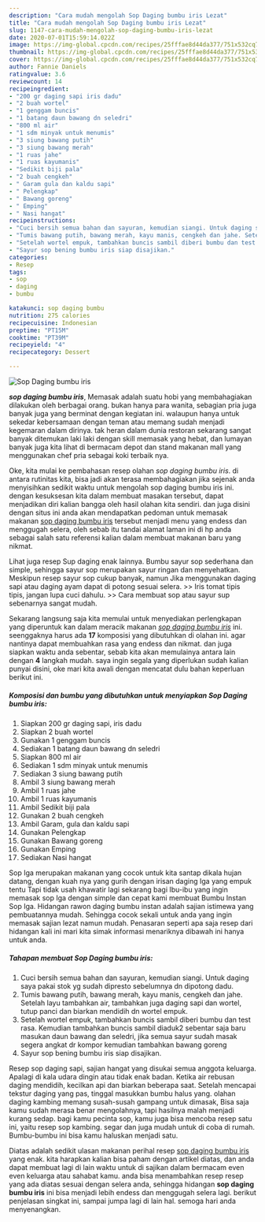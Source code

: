 ```yaml
---
description: "Cara mudah mengolah Sop Daging bumbu iris Lezat"
title: "Cara mudah mengolah Sop Daging bumbu iris Lezat"
slug: 1147-cara-mudah-mengolah-sop-daging-bumbu-iris-lezat
date: 2020-07-01T15:59:14.022Z
image: https://img-global.cpcdn.com/recipes/25fffae8d44da377/751x532cq70/sop-daging-bumbu-iris-foto-resep-utama.jpg
thumbnail: https://img-global.cpcdn.com/recipes/25fffae8d44da377/751x532cq70/sop-daging-bumbu-iris-foto-resep-utama.jpg
cover: https://img-global.cpcdn.com/recipes/25fffae8d44da377/751x532cq70/sop-daging-bumbu-iris-foto-resep-utama.jpg
author: Fannie Daniels
ratingvalue: 3.6
reviewcount: 14
recipeingredient:
- "200 gr daging sapi iris dadu"
- "2 buah wortel"
- "1 genggam buncis"
- "1 batang daun bawang dn seledri"
- "800 ml air"
- "1 sdm minyak untuk menumis"
- "3 siung bawang putih"
- "3 siung bawang merah"
- "1 ruas jahe"
- "1 ruas kayumanis"
- "Sedikit biji pala"
- "2 buah cengkeh"
- " Garam gula dan kaldu sapi"
- " Pelengkap"
- " Bawang goreng"
- " Emping"
- " Nasi hangat"
recipeinstructions:
- "Cuci bersih semua bahan dan sayuran, kemudian siangi. Untuk daging saya pakai stok yg sudah dipresto sebelumnya dn dipotong dadu."
- "Tumis bawang putih, bawang merah, kayu manis, cengkeh dan jahe. Setelah layu tambahkan air, tambahkan juga daging sapi dan wortel, tutup panci dan biarkan mendidih dn wortel empuk."
- "Setelah wortel empuk, tambahkan buncis sambil diberi bumbu dan test rasa. Kemudian tambahkan buncis sambil diaduk2 sebentar saja baru masukan daun bawang dan seledri, jika semua sayur sudah masak segera angkat dr kompor kemudian tambahkan bawang goreng"
- "Sayur sop bening bumbu iris siap disajikan."
categories:
- Resep
tags:
- sop
- daging
- bumbu

katakunci: sop daging bumbu 
nutrition: 275 calories
recipecuisine: Indonesian
preptime: "PT15M"
cooktime: "PT39M"
recipeyield: "4"
recipecategory: Dessert

---
```



![Sop Daging bumbu iris](https://img-global.cpcdn.com/recipes/25fffae8d44da377/751x532cq70/sop-daging-bumbu-iris-foto-resep-utama.jpg)

<b><i>sop daging bumbu iris</i></b>, Memasak adalah suatu hobi yang membahagiakan dilakukan oleh berbagai orang. bukan hanya para wanita, sebagian pria juga banyak juga yang berminat dengan kegiatan ini. walaupun hanya untuk sekedar kebersamaan dengan teman atau memang sudah menjadi kegemaran dalam dirinya. tak heran dalam dunia restoran sekarang sangat banyak ditemukan laki laki dengan skill memasak yang hebat, dan lumayan banyak juga kita lihat di bermacam depot dan stand makanan mall yang menggunakan chef pria sebagai koki terbaik nya.

Oke, kita mulai ke pembahasan resep olahan <i>sop daging bumbu iris</i>. di antara rutinitas kita, bisa jadi akan terasa membahagiakan jika sejenak anda menyisihkan sedikit waktu untuk mengolah sop daging bumbu iris ini. dengan kesuksesan kita dalam membuat masakan tersebut, dapat menjadikan diri kalian bangga oleh hasil olahan kita sendiri. dan juga disini dengan situs ini anda akan mendapatkan pedoman untuk memasak makanan <u>sop daging bumbu iris</u> tersebut menjadi menu yang endess dan menggugah selera, oleh sebab itu tandai alamat laman ini di hp anda sebagai salah satu referensi kalian dalam membuat makanan baru yang nikmat.

Lihat juga resep Sup daging enak lainnya. Bumbu sayur sop sederhana dan simple, sehingga sayur sop merupakan sayur ringan dan menyehatkan. Meskipun resep sayur sop cukup banyak, namun Jika menggunakan daging sapi atau daging ayam dapat di potong sesuai selera. &gt;&gt; Iris tomat tipis tipis, jangan lupa cuci dahulu. &gt;&gt; Cara membuat sop atau sayur sup sebenarnya sangat mudah.


Sekarang langsung saja kita memulai untuk menyediakan perlengkapan yang diperuntuk kan dalam meracik makanan <u><i>sop daging bumbu iris</i></u> ini. seenggaknya harus ada <b>17</b> komposisi yang dibutuhkan di olahan ini. agar nantinya dapat membuahkan rasa yang endess dan nikmat. dan juga siapkan waktu anda sebentar, sebab kita akan memulainya antara lain dengan <b>4</b> langkah mudah. saya ingin segala yang diperlukan sudah kalian punyai disini, oke mari kita awali dengan mencatat dulu bahan keperluan berikut ini.

<!--inarticleads1-->

##### Komposisi dan bumbu yang dibutuhkan untuk menyiapkan Sop Daging bumbu iris:

1. Siapkan 200 gr daging sapi, iris dadu
1. Siapkan 2 buah wortel
1. Gunakan 1 genggam buncis
1. Sediakan 1 batang daun bawang dn seledri
1. Siapkan 800 ml air
1. Sediakan 1 sdm minyak untuk menumis
1. Sediakan 3 siung bawang putih
1. Ambil 3 siung bawang merah
1. Ambil 1 ruas jahe
1. Ambil 1 ruas kayumanis
1. Ambil Sedikit biji pala
1. Gunakan 2 buah cengkeh
1. Ambil  Garam, gula dan kaldu sapi
1. Gunakan  Pelengkap
1. Gunakan  Bawang goreng
1. Gunakan  Emping
1. Sediakan  Nasi hangat


Sop Iga merupakan makanan yang cocok untuk kita santap dikala hujan datang, dengan kuah nya yang gurih dengan irisan daging Iga yang empuk tentu Tapi tidak usah khawatir lagi sekarang bagi Ibu-ibu yang ingin memasak sop Iga dengan simple dan cepat kami membuat Bumbu Instan Sop Iga. Hidangan rawon daging bumbu instan adalah sajian istimewa yang pembuatannya mudah. Sehingga cocok sekali untuk anda yang ingin memasak sajian lezat namun mudah. Penasaran seperti apa saja resep dari hidangan kali ini mari kita simak informasi menariknya dibawah ini hanya untuk anda. 

<!--inarticleads2-->

##### Tahapan membuat Sop Daging bumbu iris:

1. Cuci bersih semua bahan dan sayuran, kemudian siangi. Untuk daging saya pakai stok yg sudah dipresto sebelumnya dn dipotong dadu.
1. Tumis bawang putih, bawang merah, kayu manis, cengkeh dan jahe. Setelah layu tambahkan air, tambahkan juga daging sapi dan wortel, tutup panci dan biarkan mendidih dn wortel empuk.
1. Setelah wortel empuk, tambahkan buncis sambil diberi bumbu dan test rasa. Kemudian tambahkan buncis sambil diaduk2 sebentar saja baru masukan daun bawang dan seledri, jika semua sayur sudah masak segera angkat dr kompor kemudian tambahkan bawang goreng
1. Sayur sop bening bumbu iris siap disajikan.


Resep sop daging sapi, sajian hangat yang disukai semua anggota keluarga. Apalagi di kala udara dingin atau tidak enak badan. Ketika air rebusan daging mendidih, kecilkan api dan biarkan beberapa saat. Setelah mencapai tekstur daging yang pas, tinggal masukkan bumbu halus yang. olahan daging kambing memang susah-susah gampang untuk dimasak, Bisa saja kamu sudah merasa benar mengolahnya, tapi hasilnya malah menjadi kurang sedap. bagi kamu pecinta sop, kamu juga bisa mencoba resep satu ini, yaitu resep sop kambing. segar dan juga mudah untuk di coba di rumah. Bumbu-bumbu ini bisa kamu haluskan menjadi satu. 

Diatas adalah sedikit ulasan makanan perihal resep <u>sop daging bumbu iris</u> yang enak. kita harapkan kalian bisa paham dengan artikel diatas, dan anda dapat membuat lagi di lain waktu untuk di sajikan dalam bermacam even even keluarga atau sahabat kamu. anda bisa menambahkan resep resep yang ada diatas sesuai dengan selera anda, sehingga hidangan <b>sop daging bumbu iris</b> ini bisa menjadi lebih endess dan menggugah selera lagi. berikut penjelasan singkat ini, sampai jumpa lagi di lain hal. semoga hari anda menyenangkan.
